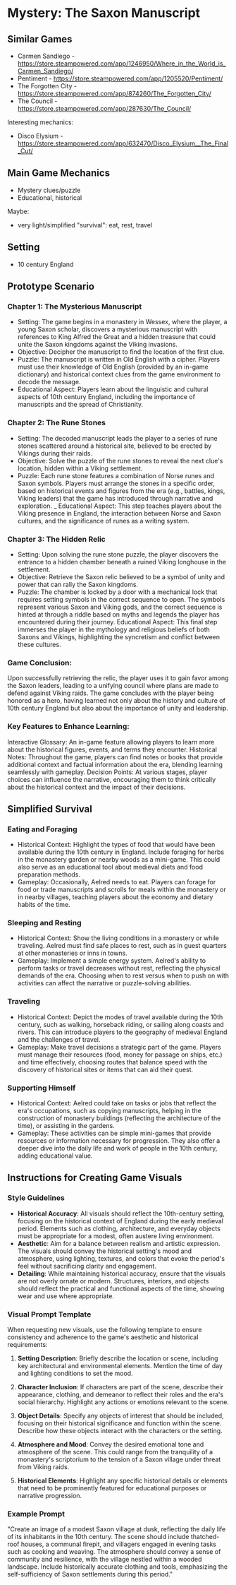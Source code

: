 # Mystery: The Saxon Manuscript

## Similar Games
- Carmen Sandiego - https://store.steampowered.com/app/1246950/Where_in_the_World_is_Carmen_Sandiego/
- Pentiment - https://store.steampowered.com/app/1205520/Pentiment/
- The Forgotten City - https://store.steampowered.com/app/874260/The_Forgotten_City/
- The Council - https://store.steampowered.com/app/287630/The_Council/

Interesting mechanics:
- Disco Elysium - https://store.steampowered.com/app/632470/Disco_Elysium__The_Final_Cut/

## Main Game Mechanics
- Mystery clues/puzzle
- Educational, historical

Maybe:
- very light/simplified "survival": eat, rest, travel

## Setting
- 10 century England

## Prototype Scenario

### Chapter 1: The Mysterious Manuscript
- Setting: The game begins in a monastery in Wessex, where the player, a young Saxon scholar, discovers a mysterious manuscript with references to King Alfred the Great and a hidden treasure that could unite the Saxon kingdoms against the Viking invasions.
- Objective: Decipher the manuscript to find the location of the first clue.
- Puzzle: The manuscript is written in Old English with a cipher. Players must use their knowledge of Old English (provided by an in-game dictionary) and historical context clues from the game environment to decode the message.
- Educational Aspect: Players learn about the linguistic and cultural aspects of 10th century England, including the importance of manuscripts and the spread of Christianity.

### Chapter 2: The Rune Stones
- Setting: The decoded manuscript leads the player to a series of rune stones scattered around a historical site, believed to be erected by Vikings during their raids.
- Objective: Solve the puzzle of the rune stones to reveal the next clue's location, hidden within a Viking settlement.
- Puzzle: Each rune stone features a combination of Norse runes and Saxon symbols. Players must arrange the stones in a specific order, based on historical events and figures from the era (e.g., battles, kings, Viking leaders) that the game has introduced through narrative and exploration.
_ Educational Aspect: This step teaches players about the Viking presence in England, the interaction between Norse and Saxon cultures, and the significance of runes as a writing system.

### Chapter 3: The Hidden Relic
- Setting: Upon solving the rune stone puzzle, the player discovers the entrance to a hidden chamber beneath a ruined Viking longhouse in the settlement.
- Objective: Retrieve the Saxon relic believed to be a symbol of unity and power that can rally the Saxon kingdoms.
- Puzzle: The chamber is locked by a door with a mechanical lock that requires setting symbols in the correct sequence to open. The symbols represent various Saxon and Viking gods, and the correct sequence is hinted at through a riddle based on myths and legends the player has encountered during their journey.
Educational Aspect: This final step immerses the player in the mythology and religious beliefs of both Saxons and Vikings, highlighting the syncretism and conflict between these cultures.

### Game Conclusion:
Upon successfully retrieving the relic, the player uses it to gain favor among the Saxon leaders, leading to a unifying council where plans are made to defend against Viking raids. The game concludes with the player being honored as a hero, having learned not only about the history and culture of 10th century England but also about the importance of unity and leadership.

### Key Features to Enhance Learning:

Interactive Glossary: An in-game feature allowing players to learn more about the historical figures, events, and terms they encounter.
Historical Notes: Throughout the game, players can find notes or books that provide additional context and factual information about the era, blending learning seamlessly with gameplay.
Decision Points: At various stages, player choices can influence the narrative, encouraging them to think critically about the historical context and the impact of their decisions.

## Simplified Survival 

### Eating and Foraging
- Historical Context: Highlight the types of food that would have been available during the 10th century in England. Include foraging for herbs in the monastery garden or nearby woods as a mini-game. This could also serve as an educational tool about medieval diets and food preparation methods.
- Gameplay: Occasionally, Aelred needs to eat. Players can forage for food or trade manuscripts and scrolls for meals within the monastery or in nearby villages, teaching players about the economy and dietary habits of the time.
### Sleeping and Resting
- Historical Context: Show the living conditions in a monastery or while traveling. Aelred must find safe places to rest, such as in guest quarters at other monasteries or inns in towns.
- Gameplay: Implement a simple energy system. Aelred's ability to perform tasks or travel decreases without rest, reflecting the physical demands of the era. Choosing when to rest versus when to push on with activities can affect the narrative or puzzle-solving abilities.
### Traveling
- Historical Context: Depict the modes of travel available during the 10th century, such as walking, horseback riding, or sailing along coasts and rivers. This can introduce players to the geography of medieval England and the challenges of travel.
- Gameplay: Make travel decisions a strategic part of the game. Players must manage their resources (food, money for passage on ships, etc.) and time effectively, choosing routes that balance speed with the discovery of historical sites or items that can aid their quest.
### Supporting Himself
- Historical Context: Aelred could take on tasks or jobs that reflect the era's occupations, such as copying manuscripts, helping in the construction of monastery buildings (reflecting the architecture of the time), or assisting in the gardens.
- Gameplay: These activities can be simple mini-games that provide resources or information necessary for progression. They also offer a deeper dive into the daily life and work of people in the 10th century, adding educational value.

## Instructions for Creating Game Visuals

### Style Guidelines
- **Historical Accuracy**: All visuals should reflect the 10th-century setting, focusing on the historical context of England during the early medieval period. Elements such as clothing, architecture, and everyday objects must be appropriate for a modest, often austere living environment.
- **Aesthetic**: Aim for a balance between realism and artistic expression. The visuals should convey the historical setting's mood and atmosphere, using lighting, textures, and colors that evoke the period's feel without sacrificing clarity and engagement.
- **Detailing**: While maintaining historical accuracy, ensure that the visuals are not overly ornate or modern. Structures, interiors, and objects should reflect the practical and functional aspects of the time, showing wear and use where appropriate.

### Visual Prompt Template
When requesting new visuals, use the following template to ensure consistency and adherence to the game's aesthetic and historical requirements:

1. **Setting Description**: Briefly describe the location or scene, including key architectural and environmental elements. Mention the time of day and lighting conditions to set the mood.

2. **Character Inclusion**: If characters are part of the scene, describe their appearance, clothing, and demeanor to reflect their roles and the era's social hierarchy. Highlight any actions or emotions relevant to the scene.

3. **Object Details**: Specify any objects of interest that should be included, focusing on their historical significance and function within the scene. Describe how these objects interact with the characters or the setting.

4. **Atmosphere and Mood**: Convey the desired emotional tone and atmosphere of the scene. This could range from the tranquility of a monastery's scriptorium to the tension of a Saxon village under threat from Viking raids.

5. **Historical Elements**: Highlight any specific historical details or elements that need to be prominently featured for educational purposes or narrative progression.

### Example Prompt
"Create an image of a modest Saxon village at dusk, reflecting the daily life of its inhabitants in the 10th century. The scene should include thatched-roof houses, a communal firepit, and villagers engaged in evening tasks such as cooking and weaving. The atmosphere should convey a sense of community and resilience, with the village nestled within a wooded landscape. Include historically accurate clothing and tools, emphasizing the self-sufficiency of Saxon settlements during this period."

